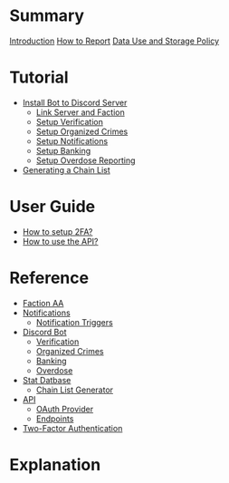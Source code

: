 # Summary

[Introduction](README.md)
[How to Report](report.md)
[Data Use and Storage Policy](data-use-storage.md)

# Tutorial

- [Install Bot to Discord Server](tutorial/discord-server-installation.md)
    - [Link Server and Faction](tutorial/discord-server-link.md)
    - [Setup Verification](tutorial/discord-server-verification.md)
    - [Setup Organized Crimes](tutorial/discord-server-oc.md)
    - [Setup Notifications](tutorial/discord-server-notification.md)
    - [Setup Banking](tutorial/discord-server-banking.md)
    - [Setup Overdose Reporting](tutorial/discord-server-overdose.md)
- [Generating a Chain List](tutorial/chain-list.md)

# User Guide
- [How to setup 2FA?](guide/2fa.md)
- [How to use the API?](guide/api.md)

# Reference

- [Faction AA](reference/faction-aa.md)
- [Notifications](reference/notification.md)
    - [Notification Triggers](reference/notification-trigger.md)
- [Discord Bot]()
    - [Verification](reference/bot-verification.md)
    - [Organized Crimes](reference/bot-oc.md)
    - [Banking](reference/bot-banking.md)
    - [Overdose](reference/bot-overdose.md)
- [Stat Datbase]()
    - [Chain List Generator](reference/stats-chain-list-generator.md)
- [API]()
    - [OAuth Provider](reference/api/oauth-provider.md)
    - [Endpoints](reference/api/endpoints.md)
- [Two-Factor Authentication](reference/2fa.md)

# Explanation
